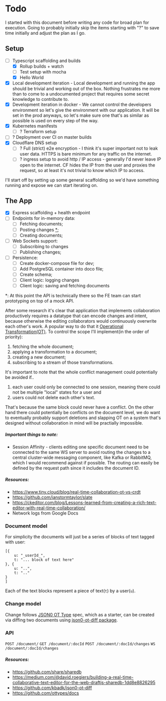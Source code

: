 # Todo

I started with this document before writing any code for broad plan for execution. Going to probably initially skip the items starting with "?" to save time initially and adjust the plan as I go.

## Setup

- [ ] Typescript scaffolding and builds
    + [x] Rollup builds + watch
    + [ ] Test setup with mocha
    + [x] Hello World
- [x] Local development iteration - Local development and running the app should be trivial and working out of the box. Nothing frustrates me more than to come to a undocumented project that requires some secret knowledge to contribute to.
- [x] Development iteration in docker - We cannot control the developers environment so let's give the environment with our application. It will be set in the prod anyways, so let's make sure one that's as similar as possible is used on every step of the way.
- [x] Kubernetes manifests
    - [ ] ? Terraform setup
- [ ] ? Deployment over CI on master builds
- [x] Cloudflare DNS setup
    - [ ] ? Full (strict) e2e encryption - I think it's super important not to leak user data. HTTPS is bare minimum for any traffic on the internet.
    - [ ] ? ingress setup to avoid http / IP access - generally I'd never leave IP open to the internet. CF hides the IP from the user and proxies the request, so at least it's not trivial to know which IP to access.

I'll start off by setting up some general scaffolding so we'd have something running and expose we can start iterating on.

## The App

- [x] Express scaffolding + health endpoint
- [ ] Endpoints for in-memory data:
    + [ ] Fetching documents;
    + [ ] Posting changes [*](#footnote-a);
    + [ ] Creating documents;
- [ ] Web Sockets support:
    + [ ] Subscribing to changes
    + [ ] Publishing changes;
- [ ] Persistence:
    + [ ] Create docker-compose file for dev;
    + [ ] Add PostgreSQL container into doco file;
    + [ ] Create schema;
    + [ ] Client logic: logging changes
    + [ ] Client logic: saving and fetching documents

<a name="footnote-a">*</a>: At this point the API is technically there so the FE team can start prototyping on top of a mock API.

After some research it's clear that application that implements collaboration productively requires a datatype that can encode changes and intent, because otherwise the editing collaborators would continuously overwrite each other's work. A popular way to do that it [Operational Transformation(OT)](en.wikipedia.org/wiki/Operational_transformation). To control the scope I'll implement(in the order of priority):

1. fetching the whole document;
2. applying a transformation to a document;
3. creating a new document;
4. subscribing to a stream of those transformations.

It's important to note that the whole conflict management could potentially be avoided if..

1. each user could only be connected to one session, meaning there could not be multiple "local" states for a user and
2. users could not delete each other's text.

That's because the same block could never have a conflict. On the other hand there could potentially be conflicts on the document level, we do want to eventually probably support deletions and slapping OT on a system that's designed without collaboration in mind will be practially impossible.

##### Important things to note:

- Session Affinity - clients editing one specific document need to be connected to the same WS server to avoid routing the changes to a central cluster-wide messaging component, like Kafka or RabbitMQ, which I would recommend against if possible. The routing can easily be defined by the request path since it includes the document ID.

##### Resources:

- https://www.tiny.cloud/blog/real-time-collaboration-ot-vs-crdt
- https://github.com/ianstormtaylor/slate
- https://ckeditor.com/blog/Lessons-learned-from-creating-a-rich-text-editor-with-real-time-collaboration/
- Network logs from Google Docs

### Document model

For simplicity the documents will just be a series of blocks of text tagged with user:

```
[{
    u: "_userId_",
    t: "... block of text here"
}, {
    u: "..",
    t: ".."
}
]
```

Each of the text blocks represent a piece of text(`t`) by a user(`u`).

### Change model

Change follows [JSON0 OT Type](https://github.com/ottypes/json0) spec, which as a starter, can be created via diffing two documents using [json0-ot-diff package](https://github.com/kbadk/json0-ot-diff).

### API

`POST /document/`
`GET /document/:docId`
`POST /document/:docId/changes`
`WS /document/:docId/changes`

##### Resources:

- https://github.com/share/sharedb
- https://medium.com/@david.roegiers/building-a-real-time-collaborative-text-editor-for-the-web-draftjs-sharedb-1dd8e8826295
- https://github.com/kbadk/json0-ot-diff
- https://github.com/ottypes/docs
